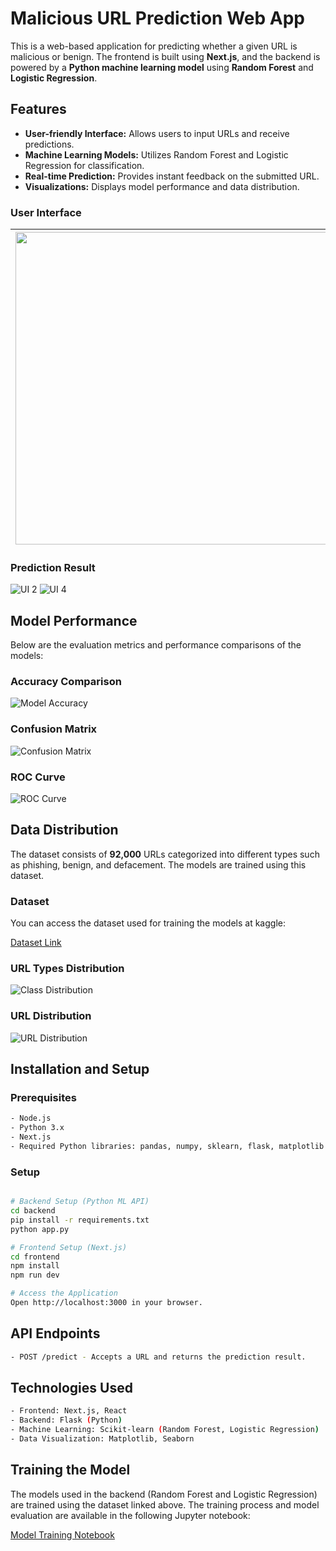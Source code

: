 

# Malicious URL Prediction Web App

This is a web-based application for predicting whether a given URL is malicious or benign. The frontend is built using **Next.js**, and the backend is powered by a **Python machine learning model** using **Random Forest** and **Logistic Regression**.

## Features
- **User-friendly Interface:** Allows users to input URLs and receive predictions.
- **Machine Learning Models:** Utilizes Random Forest and Logistic Regression for classification.
- **Real-time Prediction:** Provides instant feedback on the submitted URL.
- **Visualizations:** Displays model performance and data distribution.


### User Interface

| <img src="/images/UI_1.jpg" width="500" /> | <img src="/images/UI_3.jpg" width="500" /> |
|--------------------------------------------|--------------------------------------------|


### Prediction Result
![UI 2](/images/UI_2.jpg) 
![UI 4](/images/UI_4.jpg)


## Model Performance
Below are the evaluation metrics and performance comparisons of the models:

### Accuracy Comparison

![Model Accuracy](images/accuracy.png)

### Confusion Matrix

![Confusion Matrix](images/confusion_matrix.png)

### ROC Curve

![ROC Curve](images/ROC.png)

## Data Distribution
The dataset consists of **92,000** URLs categorized into different types such as phishing, benign, and defacement. The models are trained using this dataset.

### Dataset

You can access the dataset used for training the models at kaggle:

[Dataset Link](https://www.kaggle.com/datasets/sid321axn/malicious-urls-dataset)

### URL Types Distribution

![Class Distribution](images/datadistribution.png)

### URL Distribution

![URL Distribution](images/URLdistribution.png)

## Installation and Setup

### Prerequisites
```sh
- Node.js
- Python 3.x
- Next.js
- Required Python libraries: pandas, numpy, sklearn, flask, matplotlib
```

### Setup
```sh

# Backend Setup (Python ML API)
cd backend
pip install -r requirements.txt
python app.py

# Frontend Setup (Next.js)
cd frontend
npm install
npm run dev

# Access the Application
Open http://localhost:3000 in your browser.
```

## API Endpoints
```sh
- POST /predict - Accepts a URL and returns the prediction result.
```

## Technologies Used
```sh
- Frontend: Next.js, React
- Backend: Flask (Python)
- Machine Learning: Scikit-learn (Random Forest, Logistic Regression)
- Data Visualization: Matplotlib, Seaborn
```

## Training the Model
The models used in the backend (Random Forest and Logistic Regression) are trained using the dataset linked above. The training process and model evaluation are available in the following Jupyter notebook:

[Model Training Notebook](https://github.com/Sithija-R/Malicious_URL_prediction/blob/main/ML%20model/malicious_URL_Prediction.ipynb) 

